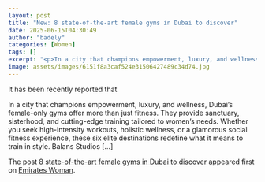 ```yaml
---
layout: post
title: "New: 8 state-of-the-art female gyms in Dubai to discover"
date: 2025-06-15T04:30:49
author: "badely"
categories: [Women]
tags: []
excerpt: "<p>In a city that champions empowerment, luxury, and wellness, Dubai’s female-only gyms offer more than just fitness. They provide sanctuary, sisterho"
image: assets/images/6151f8a3caf524e31506427489c34d74.jpg
---
```


It has been recently reported that <p>In a city that champions empowerment, luxury, and wellness, Dubai’s female-only gyms offer more than just fitness. They provide sanctuary, sisterhood, and cutting-edge training tailored to women’s needs. Whether you seek high-intensity workouts, holistic wellness, or a glamorous social fitness experience, these six elite destinations redefine what it means to train in style. Balans Studios [&#8230;]</p>
<p>The post <a href="https://emirateswoman.com/state-of-the-art-female-gyms-in-dubai-to-discover/" rel="nofollow">8 state-of-the-art female gyms in Dubai to discover</a> appeared first on <a href="https://emirateswoman.com" rel="nofollow">Emirates Woman</a>.</p>

